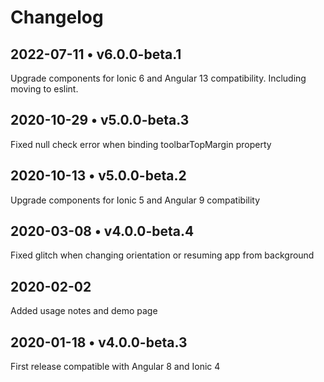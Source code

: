 # Changelog

## 2022-07-11 • v6.0.0-beta.1
Upgrade components for Ionic 6 and Angular 13 compatibility. Including moving to eslint.

## 2020-10-29 • v5.0.0-beta.3
Fixed null check error when binding toolbarTopMargin property

## 2020-10-13 • v5.0.0-beta.2
Upgrade components for Ionic 5 and Angular 9 compatibility

## 2020-03-08 • v4.0.0-beta.4
Fixed glitch when changing orientation or resuming app from background

## 2020-02-02
Added usage notes and demo page

## 2020-01-18 • v4.0.0-beta.3
First release compatible with Angular 8 and Ionic 4